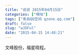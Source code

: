```yaml
---
title: "说说 2015年04月15日"
categories: ["嘀咕"]
tags: ["来自QQ空间 qzone.qq.com"]
draft: false
slug: "wJDFul"
date: "2015-04-15 14:48:21"
---
```


文峰股份，福星晓程。
